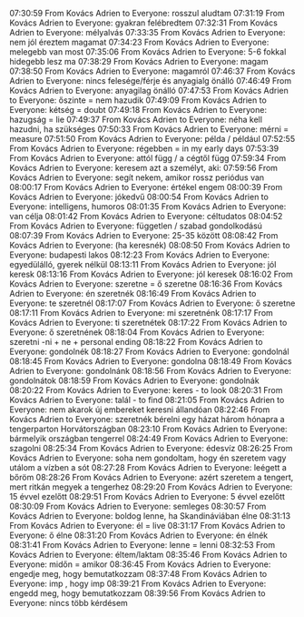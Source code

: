 07:30:59 From Kovács Adrien to Everyone:
	rosszul aludtam
07:31:19 From Kovács Adrien to Everyone:
	gyakran felébredtem
07:32:31 From Kovács Adrien to Everyone:
	mélyalvás
07:33:35 From Kovács Adrien to Everyone:
	nem jól éreztem magamat
07:34:23 From Kovács Adrien to Everyone:
	melegebb van most
07:35:06 From Kovács Adrien to Everyone:
	5-6 fokkal hidegebb lesz ma
07:38:29 From Kovács Adrien to Everyone:
	magam
07:38:50 From Kovács Adrien to Everyone:
	magamról
07:46:37 From Kovács Adrien to Everyone:
	nincs felesége/férje és anyagialg önálló
07:46:49 From Kovács Adrien to Everyone:
	anyagilag önálló
07:47:53 From Kovács Adrien to Everyone:
	őszinte = nem hazudik
07:49:09 From Kovács Adrien to Everyone:
	kétség = doubt
07:49:18 From Kovács Adrien to Everyone:
	hazugság = lie
07:49:37 From Kovács Adrien to Everyone:
	néha kell hazudni, ha szükséges
07:50:33 From Kovács Adrien to Everyone:
	mérni = measure
07:51:50 From Kovács Adrien to Everyone:
	példa / például
07:52:55 From Kovács Adrien to Everyone:
	régebben = in my early days
07:53:39 From Kovács Adrien to Everyone:
	attól függ / a cégtől függ
07:59:34 From Kovács Adrien to Everyone:
	keresem azt a személyt, aki:
07:59:56 From Kovács Adrien to Everyone:
	segít nekem, amikor rossz periódus van
08:00:17 From Kovács Adrien to Everyone:
	értékel engem
08:00:39 From Kovács Adrien to Everyone:
	jókedvű
08:00:54 From Kovács Adrien to Everyone:
	intelligens, humoros
08:01:35 From Kovács Adrien to Everyone:
	van célja
08:01:42 From Kovács Adrien to Everyone:
	céltudatos
08:04:52 From Kovács Adrien to Everyone:
	független / szabad gondolkodású
08:07:39 From Kovács Adrien to Everyone:
	25-35 között
08:08:42 From Kovács Adrien to Everyone:
	(ha keresnék)
08:08:50 From Kovács Adrien to Everyone:
	budapesti lakos
08:12:23 From Kovács Adrien to Everyone:
	egyedülálló, gyerek nélkül
08:13:11 From Kovács Adrien to Everyone:
	jól keresk
08:13:16 From Kovács Adrien to Everyone:
	jól keresek
08:16:02 From Kovács Adrien to Everyone:
	szeretne = ő szeretne
08:16:36 From Kovács Adrien to Everyone:
	én szeretnék
08:16:49 From Kovács Adrien to Everyone:
	te szeretnél
08:17:07 From Kovács Adrien to Everyone:
	ő szeretne
08:17:11 From Kovács Adrien to Everyone:
	mi szeretnénk
08:17:17 From Kovács Adrien to Everyone:
	ti szeretnétek
08:17:22 From Kovács Adrien to Everyone:
	ő szeretnének
08:18:04 From Kovács Adrien to Everyone:
	szeretni -ni + ne + personal ending
08:18:22 From Kovács Adrien to Everyone:
	gondolnék
08:18:27 From Kovács Adrien to Everyone:
	gondolnál
08:18:45 From Kovács Adrien to Everyone:
	gondolna
08:18:49 From Kovács Adrien to Everyone:
	gondolnánk
08:18:56 From Kovács Adrien to Everyone:
	gondolnátok
08:18:59 From Kovács Adrien to Everyone:
	gondolnák
08:20:22 From Kovács Adrien to Everyone:
	keres - to look
08:20:31 From Kovács Adrien to Everyone:
	talál - to find
08:21:05 From Kovács Adrien to Everyone:
	nem akarok új embereket keresni állandóan
08:22:46 From Kovács Adrien to Everyone:
	szeretnék bérelni egy házat három hónapra a tengerparton Horvátországban
08:23:10 From Kovács Adrien to Everyone:
	bármelyik országban tengerrel
08:24:49 From Kovács Adrien to Everyone:
	szagolni
08:25:34 From Kovács Adrien to Everyone:
	édesvíz
08:26:25 From Kovács Adrien to Everyone:
	soha nem gondoltam, hogy én szeretem vagy utálom a vízben a sót
08:27:28 From Kovács Adrien to Everyone:
	leégett a bőröm
08:28:26 From Kovács Adrien to Everyone:
	azért szeretem a tengert, mert ritkán megyek a tengerhez
08:29:20 From Kovács Adrien to Everyone:
	15 évvel ezelőtt
08:29:51 From Kovács Adrien to Everyone:
	5 évvel ezelőtt
08:30:09 From Kovács Adrien to Everyone:
	semleges
08:30:57 From Kovács Adrien to Everyone:
	boldog lenne, ha Skandináviában élne
08:31:13 From Kovács Adrien to Everyone:
	él = live
08:31:17 From Kovács Adrien to Everyone:
	ő élne
08:31:20 From Kovács Adrien to Everyone:
	én élnék
08:31:41 From Kovács Adrien to Everyone:
	lenne = lenni
08:32:53 From Kovács Adrien to Everyone:
	éltem/laktam
08:35:46 From Kovács Adrien to Everyone:
	midőn = amikor
08:36:45 From Kovács Adrien to Everyone:
	engedje meg, hogy bemutatkozzam
08:37:48 From Kovács Adrien to Everyone:
	imp , hogy imp
08:39:21 From Kovács Adrien to Everyone:
	engedd meg, hogy bemutatkozzam
08:39:56 From Kovács Adrien to Everyone:
	nincs több kérdésem
